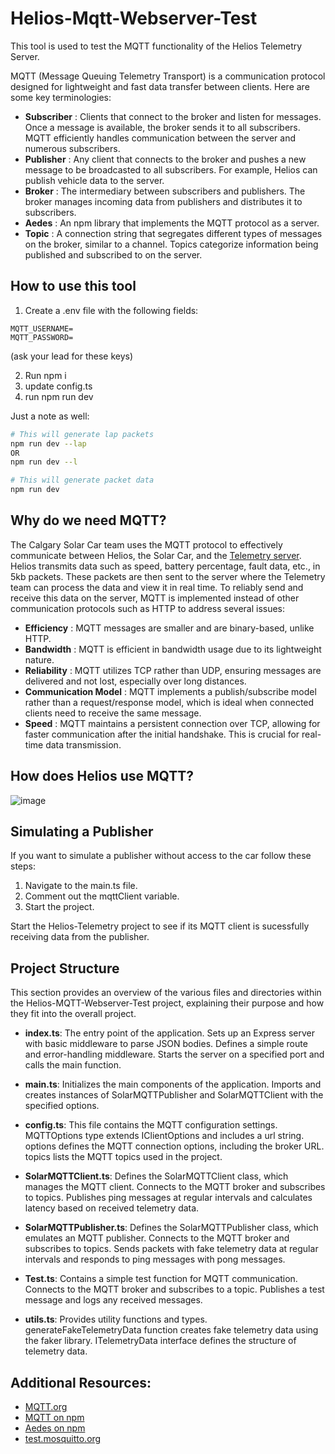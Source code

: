 # Helios-Mqtt-Webserver-Test

This tool is used to test the MQTT functionality of the Helios Telemetry Server.

MQTT (Message Queuing Telemetry Transport) is a communication protocol designed for lightweight and fast data transfer between clients. Here are some key terminologies:

- **Subscriber** : Clients that connect to the broker and listen for messages. Once a message is available, the broker sends it to all subscribers. MQTT efficiently handles communication between the server and numerous subscribers.
- **Publisher** : Any client that connects to the broker and pushes a new message to be broadcasted to all subscribers. For example, Helios can publish vehicle data to the server.
- **Broker** : The intermediary between subscribers and publishers. The broker manages incoming data from publishers and distributes it to subscribers.
- **Aedes** : An npm library that implements the MQTT protocol as a server.
- **Topic** : A connection string that segregates different types of messages on the broker, similar to a channel. Topics categorize information being published and subscribed to on the server.

## How to use this tool

1. Create a .env file with the following fields:

```
MQTT_USERNAME=
MQTT_PASSWORD=
```
(ask your lead for these keys)

2. Run npm i
3. update config.ts
4. run npm run dev

Just a note as well:

```bash
# This will generate lap packets
npm run dev --lap
OR
npm run dev --l

# This will generate packet data
npm run dev
```

## Why do we need MQTT?

The Calgary Solar Car team uses the MQTT protocol to effectively communicate between Helios, the Solar Car, and the [Telemetry server](https://github.com/UCSolarCarTeam/Helios-Telemetry). Helios transmits data such as speed, battery percentage, fault data, etc., in 5kb packets. These packets are then sent to the server where the Telemetry team can process the data and view it in real time. To reliably send and receive this data on the server, MQTT is implemented instead of other communication protocols such as HTTP to address several issues:

- **Efficiency** : MQTT messages are smaller and are binary-based, unlike HTTP.
- **Bandwidth** : MQTT is efficient in bandwidth usage due to its lightweight nature.
- **Reliability** : MQTT utilizes TCP rather than UDP, ensuring messages are delivered and not lost, especially over long distances.
- **Communication Model** : MQTT implements a publish/subscribe model rather than a request/response model, which is ideal when connected clients need to receive the same message.
- **Speed** : MQTT maintains a persistent connection over TCP, allowing for faster communication after the initial handshake. This is crucial for real-time data transmission.

## How does Helios use MQTT?

![image](https://github.com/user-attachments/assets/bb974244-1b7d-4f4d-ad68-38afd6089c53)

## Simulating a Publisher

If you want to simulate a publisher without access to the car follow these steps:

1. Navigate to the main.ts file.
1. Comment out the mqttClient variable.
1. Start the project.

Start the Helios-Telemetry project to see if its MQTT client is sucessfully receiving data from the publisher.

## Project Structure

This section provides an overview of the various files and directories within the Helios-MQTT-Webserver-Test project, explaining their purpose and how they fit into the overall project.

- **index.ts**: The entry point of the application.
  Sets up an Express server with basic middleware to parse JSON bodies.
  Defines a simple route and error-handling middleware.
  Starts the server on a specified port and calls the main function.

- **main.ts**: Initializes the main components of the application.
  Imports and creates instances of SolarMQTTPublisher and SolarMQTTClient with the specified options.

- **config.ts**: This file contains the MQTT configuration settings.
  MQTTOptions type extends IClientOptions and includes a url string.
  options defines the MQTT connection options, including the broker URL.
  topics lists the MQTT topics used in the project.

- **SolarMQTTClient.ts**: Defines the SolarMQTTClient class, which manages the MQTT client.
  Connects to the MQTT broker and subscribes to topics.
  Publishes ping messages at regular intervals and calculates latency based on received telemetry data.

- **SolarMQTTPublisher.ts**: Defines the SolarMQTTPublisher class, which emulates an MQTT publisher.
  Connects to the MQTT broker and subscribes to topics.
  Sends packets with fake telemetry data at regular intervals and responds to ping messages with pong messages.

- **Test.ts**: Contains a simple test function for MQTT communication.
  Connects to the MQTT broker and subscribes to a topic.
  Publishes a test message and logs any received messages.

- **utils.ts**: Provides utility functions and types.
  generateFakeTelemetryData function creates fake telemetry data using the faker library.
  ITelemetryData interface defines the structure of telemetry data.

## Additional Resources:

- [MQTT.org](https://mqtt.org/)
- [MQTT on npm](https://www.npmjs.com/package/mqtt)
- [Aedes on npm](https://www.npmjs.com/package/aedes)
- [test.mosquitto.org](https://test.mosquitto.org/)
